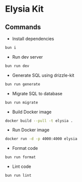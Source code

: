 # Elysia Kit

## Commands

- Install dependencies

```bash
bun i
```

- Run dev server

```bash
bun run dev
```

- Generate SQL using drizzle-kit

```bash
bun run generate
```

- Migrate SQL to database

```bash
bun run migrate
```

- Build Docker image

```bash
docker build --pull -t elysia .
```

- Run Docker image

```bash
docker run -d -p 4000:4000 elysia
```

- Format code

```bash
bun run format
```

- Lint code

```bash
bun run lint
```
